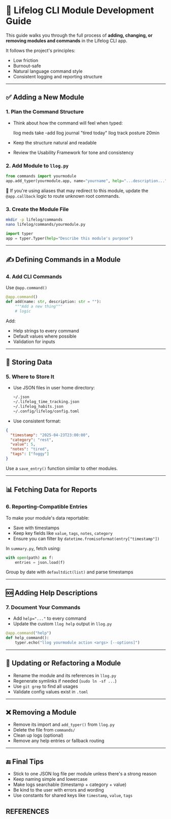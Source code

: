 # 🧱 Lifelog CLI Module Development Guide

This guide walks you through the full process of **adding, changing, or removing modules and commands** in the Lifelog CLI app.

It follows the project's principles:

- Low friction
- Burnout-safe
- Natural language command style
- Consistent logging and reporting structure

---

## ✅ Adding a New Module

### 1. **Plan the Command Structure**

- Think about how the command will feel when typed:

  llog meds take -add
  llog journal "tired today"
  llog track posture 20min

- Keep the structure natural and readable
- Review the Usability Framework for tone and consistency

### 2. **Add Module to `llog.py`**

```python
from commands import yourmodule
app.add_typer(yourmodule.app, name="yourname", help="...description...")
```

📌 If you're using aliases that may redirect to this module, update the `@app.callback` logic to route unknown root commands.

### 3. **Create the Module File**

```bash
mkdir -p lifelog/commands
nano lifelog/commands/yourmodule.py
```

```python
import typer
app = typer.Typer(help="Describe this module's purpose")
```

---

## ✍️ Defining Commands in a Module

### 4. **Add CLI Commands**

Use `@app.command()`

```python
@app.command()
def add(name: str, description: str = ""):
    """Add a new thing"""
    # logic
```

Add:

- Help strings to every command
- Default values where possible
- Validation for inputs

---

## 💾 Storing Data

### 5. **Where to Store It**

- Use JSON files in user home directory:

  ```bash
  ~/.json
  ~/.lifelog_time_tracking.json
  ~/.lifelog_habits.json
  ~/.config/lifelog/config.toml
  ```

- Use consistent format:

```json
{
  "timestamp": "2025-04-23T23:00:00",
  "category": "rest",
  "value": 5,
  "notes": "tired",
  "tags": ["foggy"]
}
```

Use a `save_entry()` function similar to other modules.

---

## 📊 Fetching Data for Reports

### 6. **Reporting-Compatible Entries**

To make your module's data reportable:

- Save with timestamps
- Keep key fields like `value`, `tags`, `notes`, `category`
- Ensure you can filter by `datetime.fromisoformat(entry["timestamp"])`

In `summary.py`, fetch using:

```python
with open(path) as f:
    entries = json.load(f)
```

Group by date with `defaultdict(list)` and parse timestamps

---

## 🆘 Adding Help Descriptions

### 7. **Document Your Commands**

- Add `help="..."` to every command
- Update the custom `llog help` output in `llog.py`

```python
@app.command("help")
def help_command():
    typer.echo("llog yourmodule action <args> [--options]")
```

---

## 🔄 Updating or Refactoring a Module

- Rename the module and its references in `llog.py`
- Regenerate symlinks if needed (`sudo ln -sf ...`)
- Use `git grep` to find all usages
- Validate config values exist in `.toml`

---

## ❌ Removing a Module

- Remove its import and `add_typer()` from `llog.py`
- Delete the file from `commands/`
- Clean up logs (optional)
- Remove any help entries or fallback routing

---

## 🔚 Final Tips

- Stick to one JSON log file per module unless there's a strong reason
- Keep naming simple and lowercase
- Make logs searchable (timestamp + category + value)
- Be kind to the user with errors and wording
- Use constants for shared keys like `timestamp`, `value`, `tags`

## REFERENCES
